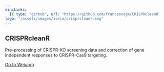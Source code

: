 ```yaml
---
miniLinks:
  [{ type: "github", url: "https://github.com/francescojm/CRISPRcleanR" }]
logo: "/assets/images/iorio/crisprcleanr.svg"
---
```


## CRISPRcleanR

Pre-processing of CRISPR-KO screening data and correction of gene independent responses to CRISPR-Cas9 targeting.

<a href="https://crisprcleanr-webapp.fht.org" class="ht-button">
  Go to Webapp
</a>
